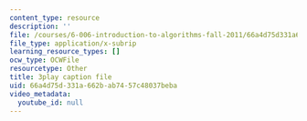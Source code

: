 ```yaml
---
content_type: resource
description: ''
file: /courses/6-006-introduction-to-algorithms-fall-2011/66a4d75d331a662bab7457c48037beba_wFP5VHGHFdk.srt
file_type: application/x-subrip
learning_resource_types: []
ocw_type: OCWFile
resourcetype: Other
title: 3play caption file
uid: 66a4d75d-331a-662b-ab74-57c48037beba
video_metadata:
  youtube_id: null
---
```

